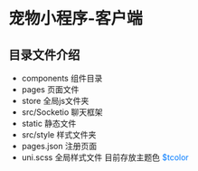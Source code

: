 # 宠物小程序-客户端

## 目录文件介绍

- components 组件目录
- pages 页面文件
- store 全局js文件夹 
- src/Socketio 聊天框架
- static 静态文件 
- src/style 样式文件夹
- pages.json 注册页面
- uni.scss 全局样式文件 目前存放主题色 <font color=#007aff>$tcolor</font>

